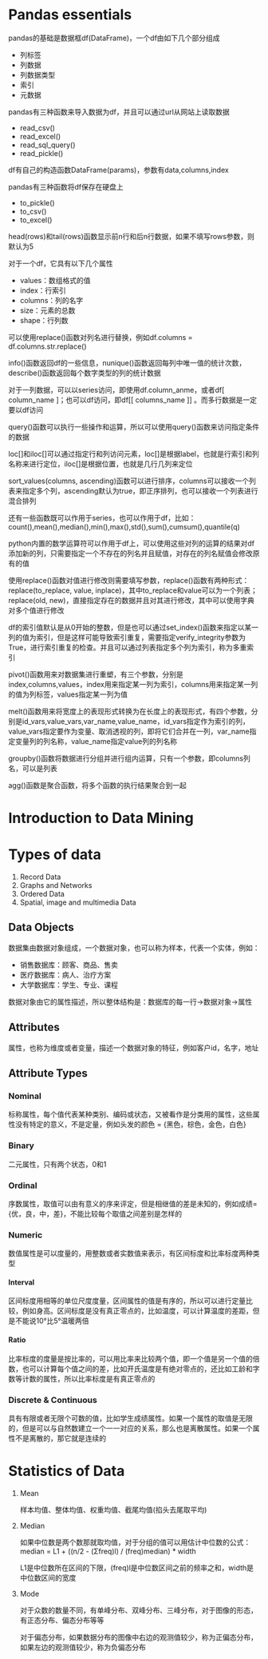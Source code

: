 # Pandas essentials

pandas的基础是数据框df(DataFrame)，一个df由如下几个部分组成

- 列标签
- 列数据
- 列数据类型
- 索引
- 元数据

pandas有三种函数来导入数据为df，并且可以通过url从网站上读取数据

- read_csv()
- read_excel()
- read_sql_query()
- read_pickle()

df有自己的构造函数DataFrame(params)，参数有data,columns,index

pandas有三种函数将df保存在硬盘上

- to_pickle()
- to_csv()
- to_excel()

head(rows)和tail(rows)函数显示前n行和后n行数据，如果不填写rows参数，则默认为5

对于一个df，它具有以下几个属性

- values：数组格式的值
- index：行索引
- columns：列的名字
- size：元素的总数
- shape：行列数

可以使用replace()函数对列名进行替换，例如df.columns = df.columns.str.replace()

info()函数返回df的一些信息，nunique()函数返回每列中唯一值的统计次数，describe()函数返回每个数字类型的列的统计数据

对于一列数据，可以以series访问，即使用df.column_anme，或者df[ column_name ]；也可以df访问，即df[[ columns_name ]] 。而多行数据是一定要以df访问

query()函数可以执行一些操作和运算，所以可以使用query()函数来访问指定条件的数据

loc[]和iloc[]可以通过指定行和列访问元素，loc[]是根据label，也就是行索引和列名称来进行定位，iloc[]是根据位置，也就是几行几列来定位

sort_values(columns, ascending)函数可以进行排序，columns可以接收一个列表来指定多个列，ascending默认为true，即正序排列，也可以接收一个列表进行混合排列

还有一些函数既可以作用于series，也可以作用于df，比如：count(),mean(),median(),min(),max(),std(),sum(),cumsum(),quantile(q)

python内置的数学运算符可以作用于df上，可以使用这些对列的运算的结果对df添加新的列，只需要指定一个不存在的列名并且赋值，对存在的列名赋值会修改原有的值

使用replace()函数对值进行修改则需要填写参数，replace()函数有两种形式：replace(to_replace, value, inplace)，其中to_replace和value可以为一个列表；replace(old, new)，直接指定存在的数据并且对其进行修改，其中可以使用字典对多个值进行修改

df的索引值默认是从0开始的整数，但是也可以通过set_index()函数来指定以某一列的值为索引，但是这样可能导致索引重复，需要指定verify_integrity参数为True，进行索引重复的检查。并且可以通过列表指定多个列为索引，称为多重索引

pivot()函数用来对数据集进行重塑，有三个参数，分别是index,columns,values，index用来指定某一列为索引，columns用来指定某一列的值为列标签，values指定某一列为值

melt()函数用来将宽度上的表现形式转换为在长度上的表现形式，有四个参数，分别是id_vars,value_vars,var_name,value_name，id_vars指定作为索引的列，value_vars指定要作为变量、取消透视的列，即将它们合并在一列，var_name指定变量列的列名称，value_name指定value列的列名称

groupby()函数将数据进行分组并进行组内运算，只有一个参数，即columns列名，可以是列表

agg()函数是聚合函数，将多个函数的执行结果聚合到一起

# Introduction to Data Mining

# Types of data

1. Record Data
2. Graphs and Networks
3. Ordered Data
4. Spatial, image and multimedia Data

##  Data Objects

数据集由数据对象组成，一个数据对象，也可以称为样本，代表一个实体，例如：
- 销售数据库：顾客、商品、售卖
- 医疗数据库：病人、治疗方案
- 大学数据库：学生、专业、课程

数据对象由它的属性描述，所以整体结构是：数据库的每一行→数据对象→属性

## Attributes

属性，也称为维度或者变量，描述一个数据对象的特征，例如客户id，名字，地址

## Attribute Types

### Nominal

标称属性，每个值代表某种类别、编码或状态，又被看作是分类用的属性，这些属性没有特定的意义，不是定量，例如头发的颜色 = {黑色，棕色，金色，白色}

### Binary

二元属性，只有两个状态，0和1

### Ordinal

序数属性，取值可以由有意义的序来评定，但是相继值的差是未知的，例如成绩= {优，良，中，差}，不能比较每个取值之间差别是怎样的

### Numeric

数值属性是可以度量的，用整数或者实数值来表示，有区间标度和比率标度两种类型

#### Interval

区间标度用相等的单位尺度度量，区间属性的值是有序的，所以可以进行定量比较，例如身高。区间标度是没有真正零点的，比如温度，可以计算温度的差距，但是不能说10°比5°温暖两倍

#### Ratio

比率标度的度量是按比率的，可以用比率来比较两个值，即一个值是另一个值的倍数，也可以计算每个值之间的差，比如开氏温度是有绝对零点的，还比如工龄和字数等计数的属性，所以比率标度是有真正零点的

### Discrete & Continuous

具有有限或者无限个可数的值，比如学生成绩属性。如果一个属性的取值是无限的，但是可以与自然数建立一个一一对应的关系，那么也是离散属性。如果一个属性不是离散的，那它就是连续的

# Statistics of Data

1. Mean

    样本均值、整体均值、权重均值、截尾均值(掐头去尾取平均)

2. Median

    如果中位数是两个数那就取均值，对于分组的值可以用估计中位数的公式：median = L1 + ((n/2 - (Σfreq)l) / (freq)median) * width

    L1是中位数所在区间的下限，(freq)l是中位数区间之前的频率之和，width是中位数区间的宽度

3. Mode

    对于众数的数量不同，有单峰分布、双峰分布、三峰分布，对于图像的形态，有正态分布、偏态分布等等

    对于偏态分布，如果数据分布的图像中右边的观测值较少，称为正偏态分布，如果左边的观测值较少，称为负偏态分布